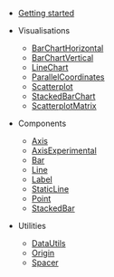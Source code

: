 - [Getting started](README.md)

- Visualisations

  - [BarChartHorizontal](visualisations/BarChartHorizontal.md.md)
  - [BarChartVertical](visualisations/BarChartVertical.md.md)
  - [LineChart](visualisations/LineChart.md)
  - [ParallelCoordinates](visualisations/ParallelCoordinates.md)
  - [Scatterplot](visualisations/Scatterplot.md)
  - [StackedBarChart](visualisations/StackedBarChart.md)
  - [ScatterplotMatrix](visualisations/ScatterplotMatrix.md)

- Components

  - [Axis](components/axis.md)
  - [AxisExperimental](components/axisexperimental.md)
  - [Bar](components/Bar.md)
  - [Line](components/line.md)
  - [Label](components/label.md)
  - [StaticLine](components/staticLine.md)
  - [Point](components/point.md)
  - [StackedBar](components/stackedbar.md)

- Utilities
  - [DataUtils](utils/dataUtils.md)
  - [Origin](utils/origin.md)
  - [Spacer](utils/spacer.md)
